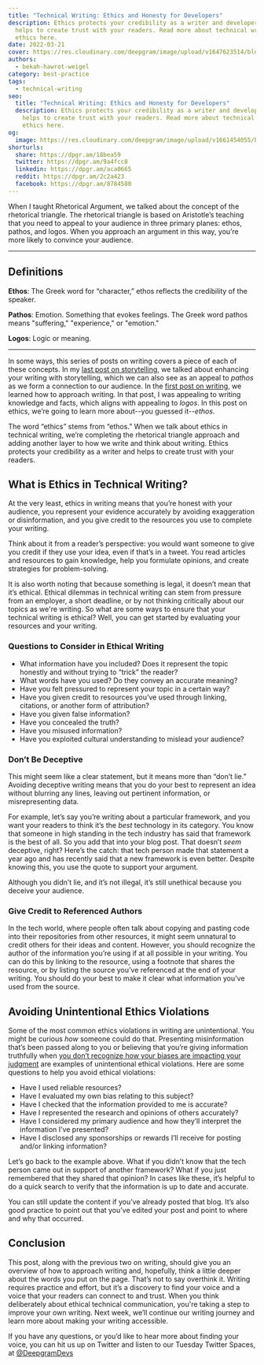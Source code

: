 ```yaml
---
title: "Technical Writing: Ethics and Honesty for Developers"
description: Ethics protects your credibility as a writer and developer and
  helps to create trust with your readers. Read more about technical writing
  ethics here.
date: 2022-03-21
cover: https://res.cloudinary.com/deepgram/image/upload/v1647623514/blog/2022/03/technical-writing-ethics-for-developers/ethics-in-technical-blog-posts%402x.jpg
authors:
  - bekah-hawrot-weigel
category: best-practice
tags:
  - technical-writing
seo:
  title: "Technical Writing: Ethics and Honesty for Developers"
  description: Ethics protects your credibility as a writer and developer and
    helps to create trust with your readers. Read more about technical writing
    ethics here.
og:
  image: https://res.cloudinary.com/deepgram/image/upload/v1661454055/blog/technical-writing-ethics-for-developers/ograph.png
shorturls:
  share: https://dpgr.am/18bea59
  twitter: https://dpgr.am/9a4fcc8
  linkedin: https://dpgr.am/aca0665
  reddit: https://dpgr.am/2c2a423
  facebook: https://dpgr.am/8784580
---
```

When I taught Rhetorical Argument, we talked about the concept of the rhetorical triangle. The rhetorical triangle is based on Aristotle’s teaching that you need to appeal to your audience in three primary planes: ethos, pathos, and logos. When you approach an argument in this way, you’re more likely to convince your audience.

- - -

## Definitions

**Ethos**: The Greek word for “character,” ethos reflects the credibility of the speaker.

**Pathos**: Emotion. Something that evokes feelings. The Greek word pathos means "suffering," "experience," or "emotion."

**Logos**: Logic or meaning.

- - -

In some ways, this series of posts on writing covers a piece of each of these concepts. In my [last post on storytelling](https://sweet-pie-c52a63-blog.netlify.app/technical-writing-a-developers-guide-to-storytelling/), we talked about enhancing your writing with storytelling, which we can also see as an appeal to *pathos* as we form a connection to our audience. In the [first post on writing](https://sweet-pie-c52a63-blog.netlify.app/technical-writing-a-beginners-guide/), we learned how to approach writing. In that post, I was appealing to writing knowledge and facts, which aligns with appealing to *logos*. In this post on ethics, we’re going to learn more about--you guessed it--*ethos*.

The word “ethics” stems from “ethos.” When we talk about ethics in technical writing, we’re completing the rhetorical triangle approach and adding another layer to how we write and think about writing. Ethics protects your credibility as a writer and helps to create trust with your readers.

## What is Ethics in Technical Writing?

At the very least, ethics in writing means that you’re honest with your audience, you represent your evidence accurately by avoiding exaggeration or disinformation, and you give credit to the resources you use to complete your writing.

Think about it from a reader’s perspective: you would want someone to give you credit if they use your idea, even if that’s in a tweet. You read articles and resources to gain knowledge, help you formulate opinions, and create strategies for problem-solving.

It is also worth noting that because something is legal, it doesn’t mean that it’s ethical. Ethical dilemmas in technical writing can stem from pressure from an employer, a short deadline, or by not thinking critically about our topics as we're writing. So what are some ways to ensure that your technical writing is ethical? Well, you can get started by evaluating your resources and your writing.

### Questions to Consider in Ethical Writing

* What information have you included? Does it represent the topic honestly and without trying to “trick” the reader?
* What words have you used? Do they convey an accurate meaning?
* Have you felt pressured to represent your topic in a certain way?
* Have you given credit to resources you’ve used through linking, citations, or another form of attribution?
* Have you given false information?
* Have you concealed the truth?
* Have you misused information?
* Have you exploited cultural understanding to mislead your audience?

### Don’t Be Deceptive

This might seem like a clear statement, but it means more than “don’t lie.” Avoiding deceptive writing means that you do your best to represent an idea without blurring any lines, leaving out pertinent information, or misrepresenting data.

For example, let’s say you’re writing about a particular framework, and you want your readers to think it’s the *best* technology in its category. You know that someone in high standing in the tech industry has said that framework is the best of all. So you add that into your blog post. That doesn’t *seem* deceptive, right? Here’s the catch: that tech person made that statement a year ago and has recently said that a new framework is even better. Despite knowing this, you use the quote to support your argument.

Although you didn’t lie, and it’s not illegal, it’s still unethical because you deceive your audience.

### Give Credit to Referenced Authors

In the tech world, where people often talk about copying and pasting code into their repositories from other resources, it might seem unnatural to credit others for their ideas and content. However, you should recognize the author of the information you’re using if at all possible in your writing. You can do this by linking to the resource, using a footnote that shares the resource, or by listing the source you’ve referenced at the end of your writing. You should do your best to make it clear what information you’ve used from the source.

## Avoiding Unintentional Ethics Violations

Some of the most common ethics violations in writing are unintentional. You might be curious *how* someone could do that. Presenting misinformation that’s been passed along to you or believing that you’re giving information truthfully when [you don’t recognize how your biases are impacting your judgment](https://open.library.okstate.edu/technicalandprofessionalwriting/chapter/chapter-4/) are examples of unintentional ethical violations. Here are some questions to help you avoid ethical violations:

* Have I used reliable resources?
* Have I evaluated my own bias relating to this subject?
* Have I checked that the information provided to me is accurate?
* Have I represented the research and opinions of others accurately?
* Have I considered my primary audience and how they’ll interpret the information I’ve presented?
* Have I disclosed any sponsorships or rewards I’ll receive for posting and/or linking information?

Let’s go back to the example above. What if you didn’t know that the tech person came out in support of another framework? What if you just remembered that they shared that opinion? In cases like these, it’s helpful to do a quick search to verify that the information is up to date and accurate.

You can still update the content if you’ve already posted that blog. It’s also good practice to point out that you’ve edited your post and point to where and why that occurred.

## Conclusion

This post, along with the previous two on writing, should give you an overview of how to approach writing and, hopefully, think a little deeper about the words you put on the page. That’s not to say overthink it. Writing requires practice and effort, but it’s a discovery to find your voice and a voice that your readers can connect to and trust. When you think deliberately about ethical technical communication, you're taking a step to improve your own writing. Next week, we’ll continue our writing journey and learn more about making your writing accessible.

If you have any questions, or you’d like to hear more about finding your voice, you can hit us up on Twitter and listen to our Tuesday Twitter Spaces, at [@DeepgramDevs](https://twitter.com/DeepgramDevs)